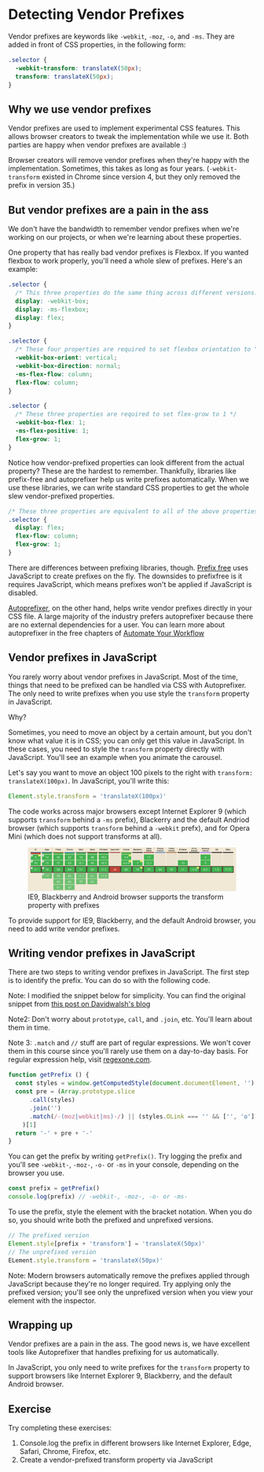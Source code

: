 # Detecting Vendor Prefixes

Vendor prefixes are keywords like `-webkit`, `-moz`, `-o`, and `-ms`. They are added in front of CSS properties, in the following form:

```css
.selector {
  -webkit-transform: translateX(50px);
  transform: translateX(50px);
}
```

## Why we use vendor prefixes

Vendor prefixes are used to implement experimental CSS features. This allows browser creators to tweak the implementation while we use it. Both parties are happy when vendor prefixes are available :)

Browser creators will remove vendor prefixes when they're happy with the implementation. Sometimes, this takes as long as four years. (`-webkit-transform` existed in Chrome since version 4, but they only removed the prefix in version 35.)

## But vendor prefixes are a pain in the ass

We don't have the bandwidth to remember vendor prefixes when we're working on our projects, or when we're learning about these properties.

One property that has really bad vendor prefixes is Flexbox. If you wanted flexbox to work properly, you'll need a whole slew of prefixes. Here's an example:

```css
.selector {
  /* This three properties do the same thing across different versions. */
  display: -webkit-box;
  display: -ms-flexbox;
  display: flex;
}
```

```css
.selector {
  /* These four properties are required to set flexbox orientation to "column" */
  -webkit-box-orient: vertical;
  -webkit-box-direction: normal;
  -ms-flex-flow: column;
  flex-flow: column;
}
```

```css
.selector {
  /* These three properties are required to set flex-grow to 1 */
  -webkit-box-flex: 1;
  -ms-flex-positive: 1;
  flex-grow: 1;
}
```

Notice how vendor-prefixed properties can look different from the actual property? These are the hardest to remember. Thankfully, libraries like prefix-free and autoprefixer help us write prefixes automatically. When we use these libraries, we can write standard CSS properties to get the whole slew vendor-prefixed properties.

```css
/* These three properties are equivalent to all of the above properties when used with a prefixing library */
.selector {
  display: flex;
  flex-flow: column;
  flex-grow: 1;
}
```

There are differences between prefixing libraries, though. [Prefix free](https://leaverou.github.io/prefixfree/) uses JavaScript to create prefixes on the fly. The downsides to prefixfree is it requires JavaScript, which means prefixes won't be applied if JavaScript is disabled.

[Autoprefixer](http://autoprefixer.github.io), on the other hand, helps write vendor prefixes directly in your CSS file. A large majority of the industry prefers autoprefixer because there are no external dependencies for a user. You can learn more about autoprefixer in the free chapters of [Automate Your Workflow](https://automateyourworkflow.com)

## Vendor prefixes in JavaScript

You rarely worry about vendor prefixes in JavaScript. Most of the time, things that need to be prefixed can be handled via CSS with Autoprefixer. The only need to write prefixes when you use style the `transform` property in JavaScript.

Why?

Sometimes, you need to move an object by a certain amount, but you don't know what value it is in CSS; you can only get this value in JavaScript. In these cases, you need to style the `transform` property directly with JavaScript. You'll see an example when you animate the carousel.

Let's say you want to move an object 100 pixels to the right with `transform: translateX(100px)`. In JavaScript, you'll write this:

```js
Element.style.transform = 'translateX(100px)'
```

The code works across major browsers except Internet Explorer 9 (which supports `transform` behind a `-ms` prefix), Blackerry and the default Andriod browser (which supports `transform` behind a `-webkit` prefx), and for Opera Mini (which does not support transforms at all).

<figure>
  <img src="../../images/animations/prefixes/transform.png" alt="Image snapshot from caniuse.com that shows support for 2D transforms across browsers">
  <figcaption>IE9, Blackberry and Android browser supports the transform property with prefixes</figcaption>
</figure>

To provide support for IE9, Blackberry, and the default Android browser, you need to add write vendor prefixes.

## Writing vendor prefixes in JavaScript

There are two steps to writing vendor prefixes in JavaScript. The first step is to identify the prefix. You can do so with the following code.

Note: I modified the snippet below for simplicity. You can find the original snippet from [this post on Davidwalsh's blog](https://davidwalsh.name/vendor-prefix)

Note2: Don't worry about `prototype`, `call`, and `.join`, etc. You'll learn about them in time.

Note 3: `.match` and `//` stuff are part of regular expressions. We won't cover them in this course since you'll rarely use them on a day-to-day basis. For regular expression help, visit [regexone.com](https://regexone.com).

```js
function getPrefix () {
  const styles = window.getComputedStyle(document.documentElement, '')
  const pre = (Array.prototype.slice
      .call(styles)
      .join('')
      .match(/-(moz|webkit|ms)-/) || (styles.OLink === '' && ['', 'o'])
    )[1]
  return '-' + pre + '-'
}
```

You can get the prefix by writing `getPrefix()`. Try logging the prefix and you'll see `-webkit-`, `-moz-`, `-o-` or `-ms` in your console, depending on the browser you use.

```js
const prefix = getPrefix()
console.log(prefix) // -webkit-, -moz-, -o- or -ms-
```

To use the prefix, style the element with the bracket notation. When you do so, you should write both the prefixed and unprefixed versions.

```js
// The prefixed version
Element.style[prefix + 'transform'] = 'translateX(50px)'
// The unprefixed version
ELement.style.transform = 'translateX(50px)'
```

Note: Modern browsers automatically remove the prefixes applied through JavaScript because they're no longer required. Try applying only the prefixed version; you'll see only the unprefixed version when you view your element with the inspector.

## Wrapping up

Vendor prefixes are a pain in the ass. The good news is, we have excellent tools like Autoprefixer that handles prefixing for us automatically.

In JavaScript, you only need to write prefixes for the `transform` property to support browsers like Internet Explorer 9, Blackberry, and the default Android browser.

## Exercise

Try completing these exercises:

1. Console.log the prefix in different browsers like Internet Explorer, Edge, Safari, Chrome, Firefox, etc.
2. Create a vendor-prefixed transform property via JavaScript
